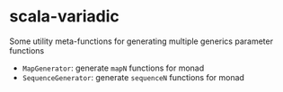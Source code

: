# scala-variadic
Some utility meta-functions for generating multiple generics parameter functions
- `MapGenerator`: generate `mapN` functions for monad
- `SequenceGenerator`: generate `sequenceN` functions for monad

